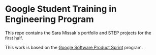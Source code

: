 # Google Student Training in Engineering Program

This repo contains the Sara Missak's portfolio and STEP projects for the first half.

This work is based on the [Google Software Product Sprint](https://g.co/softwareproductsprint) program.
